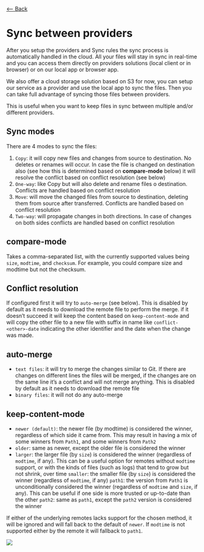 [⟵ Back](../features.md)

# Sync between providers

After you setup the providers and Sync rules the sync process is automatically handled in the cloud. All your files will stay in sync in real-time and you can access them directly on providers solutions (local client or in browser) or on our local app or browser app.

We also offer a cloud storage solution based on S3 for now, you can setup our service as a provider and use the local app to sync the files. Then you can take full advantage of syncing those files between providers.

This is useful when you want to keep files in sync between multiple and/or different providers.

## Sync modes

There are 4 modes to sync the files:
1. `Copy`: it will copy new files and changes from source to destination. No deletes or renames will occur. In case the file is changed on destination also (see how this is determined based on **compare-mode** below) it will resolve the conflict based on conflict resolution (see below)
2. `One-way`: like Copy but will also delete and rename files o destination. Conflicts are handled based on conflict resolution
3. `Move`: will move the changed files from source to destination, deleting them from source after transferred. Conflicts are handled based on conflict resolution
4. `Two-way`: will propagate changes in both directions. In case of changes on both sides conflicts are handled based on conflict resolution

## compare-mode

Takes a comma-separated list, with the currently supported values being `size`, `modtime`, and `checksum`. For example, you could compare size and modtime but not the checksum.

## Conflict resolution

If configured first it will try to `auto-merge` (see below). This is disabled by default as it needs to download the remote file to perform the merge. if it doesn’t succeed it will keep the content based on `keep-content-mode` and will copy the other file to a new file with suffix in name like `conflict-<other>-date` indicating the other identifier and the date when the change was made.

## auto-merge

- `text files`: it will try to merge the changes similar to Git. If there are changes on different lines the files will be merged, if the changes are on the same line it’s a conflict and will not merge anything. This is disabled by default as it needs to download the remote file
- `binary files`: it will not do any auto-merge

## keep-content-mode
- `newer (default)`: the newer file (by modtime) is considered the winner, regardless of which side it came from. This may result in having a mix of some winners from `Path1`, and some winners from `Path2`
- `older`: same as newer, except the older file is considered the winner
- `larger`: the larger file (by `size`) is considered the winner (regardless of `modtime`, if any). This can be a useful option for remotes without `modtime` support, or with the kinds of files (such as logs) that tend to grow but not shrink, over time
`smaller`: the smaller file (by `size`) is considered the winner (regardless of `modtime`, if any)
`path1`: the version from `Path1` is unconditionally considered the winner (regardless of `modtime` and `size`, if any). This can be useful if one side is more trusted or up-to-date than the other
`path2`: same as `path1`, except the `path2` version is considered the winner

If either of the underlying remotes lacks support for the chosen method, it will be ignored and will fall back to the default of `newer`. If `modtime` is not supported either by the remote it will fallback to `path1`.

![](https://github.com/radumarias/syncoxiders/blob/main/website/resources/diagram-sync-provider.png?raw=true)
